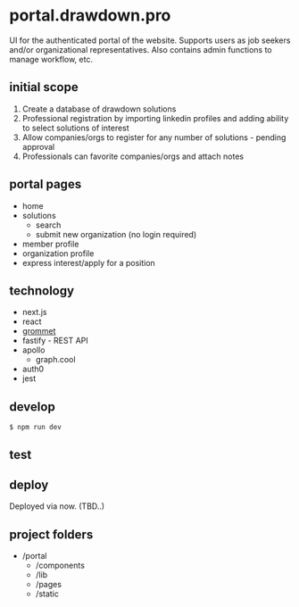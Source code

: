 portal.drawdown.pro
=============================

UI for the authenticated portal of the website. Supports users as job seekers and/or organizational representatives. Also contains admin functions to manage workflow, etc.

initial scope
-----------------------------

1. Create a database of drawdown solutions
2. Professional registration by importing linkedin profiles and adding ability to select solutions of interest
3. Allow companies/orgs to register for any number of solutions - pending approval
4. Professionals can favorite companies/orgs and attach notes


portal pages
-----------------------------

* home
* solutions
  * search
  * submit new organization (no login required)
* member profile
* organization profile
* express interest/apply for a position


technology
-----------------------------

* next.js
* react
* [grommet](https://grommet.github.io/)
* fastify - REST API
* apollo
  * graph.cool
* auth0
* jest

develop
-----------------------------

    $ npm run dev

test
-----------------------------


deploy
-----------------------------

Deployed via now. (TBD..)


project folders
-----------------------------

* /portal
  * /components
  * /lib
  * /pages
  * /static
